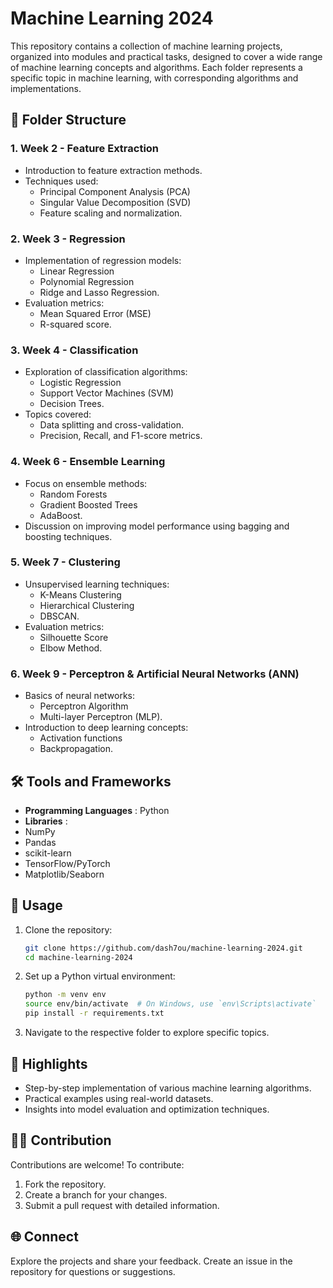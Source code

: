 # Machine Learning 2024

This repository contains a collection of machine learning projects, organized into modules and practical tasks, designed to cover a wide range of machine learning concepts and algorithms. Each folder represents a specific topic in machine learning, with corresponding algorithms and implementations.

## 📂 Folder Structure

### 1. **Week 2 - Feature Extraction**

* Introduction to feature extraction methods.
* Techniques used:
  * Principal Component Analysis (PCA)
  * Singular Value Decomposition (SVD)
  * Feature scaling and normalization.

### 2. **Week 3 - Regression**

* Implementation of regression models:
  * Linear Regression
  * Polynomial Regression
  * Ridge and Lasso Regression.
* Evaluation metrics:
  * Mean Squared Error (MSE)
  * R-squared score.

### 3. **Week 4 - Classification**

* Exploration of classification algorithms:
  * Logistic Regression
  * Support Vector Machines (SVM)
  * Decision Trees.
* Topics covered:
  * Data splitting and cross-validation.
  * Precision, Recall, and F1-score metrics.

### 4. **Week 6 - Ensemble Learning**

* Focus on ensemble methods:
  * Random Forests
  * Gradient Boosted Trees
  * AdaBoost.
* Discussion on improving model performance using bagging and boosting techniques.

### 5. **Week 7 - Clustering**

* Unsupervised learning techniques:
  * K-Means Clustering
  * Hierarchical Clustering
  * DBSCAN.
* Evaluation metrics:
  * Silhouette Score
  * Elbow Method.

### 6. **Week 9 - Perceptron & Artificial Neural Networks (ANN)**

* Basics of neural networks:
  * Perceptron Algorithm
  * Multi-layer Perceptron (MLP).
* Introduction to deep learning concepts:
  * Activation functions
  * Backpropagation.

## 🛠️ Tools and Frameworks

* **Programming Languages** : Python
* **Libraries** :
* NumPy
* Pandas
* scikit-learn
* TensorFlow/PyTorch
* Matplotlib/Seaborn

## 📖 Usage

1. Clone the repository:
   ```bash
   git clone https://github.com/dash7ou/machine-learning-2024.git
   cd machine-learning-2024
   ```
2. Set up a Python virtual environment:
   ```bash
   python -m venv env
   source env/bin/activate  # On Windows, use `env\Scripts\activate`
   pip install -r requirements.txt
   ```
3. Navigate to the respective folder to explore specific topics.

## 🚀 Highlights

* Step-by-step implementation of various machine learning algorithms.
* Practical examples using real-world datasets.
* Insights into model evaluation and optimization techniques.

## 🧑‍💻 Contribution

Contributions are welcome! To contribute:

1. Fork the repository.
2. Create a branch for your changes.
3. Submit a pull request with detailed information.

## 🌐 Connect

Explore the projects and share your feedback. Create an issue in the repository for questions or suggestions.
